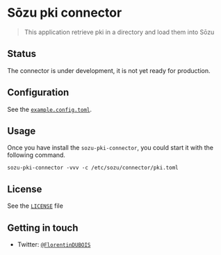# Sōzu pki connector

> This application retrieve pki in a directory and load them into Sōzu

## Status

The connector is under development, it is not yet ready for production.

## Configuration

See the [`example.config.toml`](./example.config.toml).

## Usage

Once you have install the `sozu-pki-connector`, you could start it with the following command.

```
sozu-pki-connector -vvv -c /etc/sozu/connector/pki.toml
```

## License

See the [`LICENSE`](./LICENSE) file

## Getting in touch

- Twitter: [`@FlorentinDUBOIS`](https://twitter.com/FlorentinDUBOIS)
